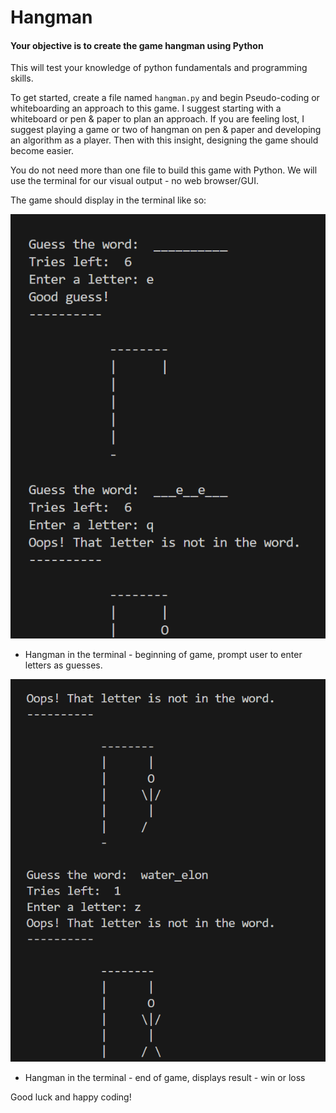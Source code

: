 # Hangman

#### Your objective is to create the game hangman using Python
This will test your knowledge of python fundamentals and programming skills.

To get started, create a file named `hangman.py` and begin Pseudo-coding or whiteboarding an approach to this game. I suggest starting with a whiteboard or pen & paper to plan an approach. If you are feeling lost, I suggest playing a game or two of hangman on pen & paper and developing an algorithm as a player. Then with this insight, designing the game should become easier.

You do not need more than one file to build this game with Python. We will use the terminal for our visual output - no web browser/GUI.

The game should display in the terminal like so:

![Hangman in the terminal pt. 1](/assets/hangman_terminal_1.png)

- Hangman in the terminal - beginning of game, prompt user to enter letters as guesses.

![Hangman in the terminal pt. 2](/assets/hangman_terminal_2.png)

- Hangman in the terminal - end of game, displays result - win or loss

Good luck and happy coding!
